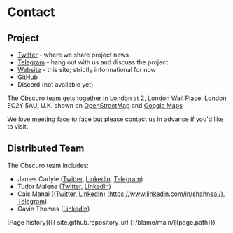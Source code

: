 # Contact

## Project
* [Twitter](https://twitter.com/obscuronet) - where we share project news
* [Telegram](https://t.me/obscuronet) - hang out with us and discuss the project
* [Website](https://obscu.ro) - this site; strictly informational for now
* [GitHub](https://github.com/corda/obscuro.github.io)
* Discord (not available yet)

The Obscuro team gets together in London at 2, London Wall Place, London EC2Y 5AU, U.K. shown on [OpenStreetMap](https://osm.org/go/euu4uwJ2k?way=516268543) and [Google Maps](https://goo.gl/maps/ttexhfyjnqMTPsq16)

We love meeting face to face but please contact us in advance if you'd like to visit.

##  Distributed Team
The Obscuro team includes:
* James Carlyle ([Twitter](https://twitter.com/jwgcarlyle), [LinkedIn](https://www.linkedin.com/in/jamescarlyle/), [Telegram](https://t.me/jamescarlyle))
* Tudor Malene ([Twitter](https://twitter.com/TudorMalene), [LinkedIn](https://www.linkedin.com/in/tudormalene/))
* Cais Manai (([Twitter](https://twitter.com/obscuro_c), [LinkedIn](https://www.linkedin.com/in/caismanai/))
(https://www.linkedin.com/in/shahneal/), [Telegram](https://t.me/ns3020))
* Gavin Thomas ([LinkedIn](https://www.linkedin.com/in/gavthomas/))

[Page history]({{ site.github.repository_url }}/blame/main/{{page.path}})